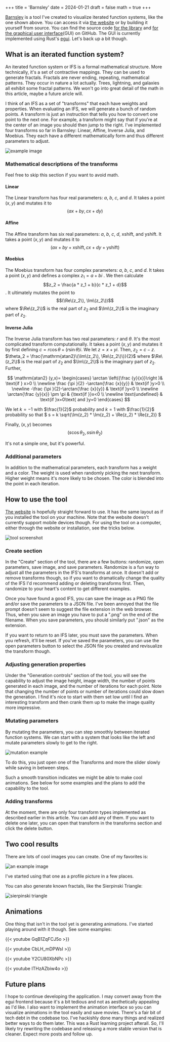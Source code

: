 +++
title = 'Barnsley'
date = 2024-01-21
draft = false
math = true
+++

[Barnsley](https://barnsley.dev/) is a tool I've created to visualize iterated function systems, like the one shown above. You can access it via [the website](https://barnsley.dev/) or by building it yourself from source. You can find the source code [for the library](https://github.com/jmbhughes/barnsley) and [for the graphical user interface](https://github.com/jmbhughes/barnsley_gui)(GUI) on GitHub. The GUI is currently implemented using Rust's [egui](https://github.com/emilk/egui). Let's back up a bit though.

## What is an iterated function system?

An iterated function system or IFS is a formal mathematical structure. More technically, it's a set of contractive mappings. They can be used to generate fractals. Fractals are never ending, repeating, mathematical patterns. They occur in nature a lot actually. Trees, lightning, and galaxies all exhibit some fractal patterns. We won't go into great detail of the math in this article, maybe a future aricle will.

I think of an IFS as a set of "transforms" that each have weights and properties. When evaluating an IFS, we will generate a bunch of random points. A transform is just an instruction that tells you how to convert one point to the next one. For example, a transform might say that if you're at the center of an image you should then jump to the right. I've implemented four transforms so far in Barnsley: Linear, Affine, Inverse Julia, and Moebius. They each have a different mathematically form and thus different parameters to adjust.

![example image](example2.png)

### Mathematical descriptions of the transforms

Feel free to skip this section if you want to avoid math.

#### Linear

The Linear transform has four real parameters: $a$, $b$, $c$, and $d$. It takes a point $(x, y)$ and mutates it to  $$(ax + by, cx + dy)$$

#### Affine

The Affine transform has six real parameters: $a$, $b$, $c$, $d$, $\mathrm{xshift}$, and $\mathrm{yshift}$. It takes a point $(x,y)$ and mutates it to $$(ax + by + \mathrm{xshift}, cx + dy + \mathrm{yshift})$$

#### Moebius

The Moebius transform has four complex parameters: $a$, $b$, $c$, and $d$. It takes a point $(x, y)$ and defines a complex $z_1 = a + bi$ . We then calculate $$z_2 = \frac{a * z_1 + b}{c * z_1 + d}$$. It ultimately mutates the point to $$(\Re\(z_2\), \Im\(z_2\))$$ where $\Re\(z_2\)$ is the real part of $z_2$ and $\Im\(z_2\)$ is the imaginary part of $z_2$.

#### Inverse Julia

The Inverse Julia transform has two real parameters: $r$ and $\theta$. It's the most complicated transform computationally. It takes a point $(x, y)$ and mutates it by first defining $c = r \cos{\theta} + (r \sin{\theta})i$. We let $z = x + yi$. Then, $z_2 = c - z$. $\theta_2 = \frac{\mathrm{atan2}\(\Im\(z_2\), \Re\(z_2\)\)}{2}$ where $\Re\(z_2\)$ is the real part of $z_2$ and $\Im\(z_2\)$ is the imaginary part of $z_2$. Further,

$$
\mathrm{atan2} (y,x)=
\begin{cases}
    \arctan \left({\frac {y}{x}}\right )& \text{if } x>0 \\ \newline
    \frac {\pi }{2} -\arctan{\frac {x}{y}} & \text{if }y>0 \\ \newline
     -\frac {\pi }{2}-\arctan{\frac {x}{y}} & \text{if }y<0 \\ \newline
     \arctan{\frac {y}{x}} \pm \pi & {\text{if }}x<0 \\ \newline
     \text{undefined} & \text{if }x=0\text{ and }y=0
     \end{cases}
$$

We let $k = -1$ with $\frac{1}{2}$ probability and $k = 1$ with $\frac{1}{2}$ probability so that
$
    s = k \sqrt{\Im\(z_2\) * \Im\(z_2\) + \Re\(z_2\) * \Re\(z_2\)}
$

Finally, $(x, y)$ becomes $$(s  \cos{\theta_2}, s \sin{\theta_2})$$

It's not a simple one, but it's powerful.

### Additional parameters

In addition to the mathematical parameters, each transform has a weight and a color. The weight is used when randomly picking the next transform. Higher weight means it's more likely to be chosen. The color is blended into the point in each iteration.

## How to use the tool

[The website](https://barnsley.dev/) is hopefully straight forward to use. It has the same layout as if you installed the tool on your machine. Note that the website doesn't currently support mobile devices though. For using the tool on a computer, either through the website or installation, see the tricks below.

![tool screenshot](tool.png)

### Create section

In the "Create" section of the tool, there are a few buttons: randomize, open parameters, save image, and save parameters. Randomize is a fun way to adjust all the parameters in the IFS's transforms at once. It doesn't add or remove transforms though, so if you want to dramatically change the quality of the IFS I'd recommend adding or deleting transforms first. Then, randomize to your heart's content to get different examples.

Once you have found a good IFS, you can save the image as a PNG file and/or save the parameters to a JSON file. I've been annoyed that the file prompt doesn't seem to suggest the file extension in the web browser. Thus, when you save an image you have to put a ".png" on the end of the filename. When you save parameters, you should similarly put ".json" as the extension.

If you want to return to an IFS later, you must save the parameters. When you refresh, it'll be reset. If you've saved the parameters, you can use the open parameters button to select the JSON file you created and revisualize the transform though.

### Adjusting generation properties

Under the "Generation controls" section of the tool, you will see the capability to adjust the image height, image width, the number of points generated in each image, and the number of iterations for each point. Note that changing the number of points or number of iterations could slow down the generation. I find it's nice to start with them set low until I find an interesting transform and then crank them up to make the image quality more impressive.

### Mutating parameters

By mutating the parameters, you can step smoothly between iterated function systems. We can start with a system that looks like the left and mutate parameters slowly to get to the right.

![mutation example](mutation.png)

To do this, you just open one of the Transforms and more the slider slowly while saving in between steps.

Such a smooth transition indicates we might be able to make cool animations. See below for some examples and the plans to add the capability to the tool.

### Adding transforms

At the moment, there are only four transform types implemented as described earlier in this article. You can add any of them. If you want to delete one later, you can open that transform in the transforms section and click the delete button.

## Two cool results

There are lots of cool images you can create. One of my favorites is:

![an example image](example7.png)

I've started using that one as a profile picture in a few places.

You can also generate known fractals, like the Sierpinski Triangle:

![sierpinski triangle](sierpinski.png)

## Animations

One thing that isn't in the tool yet is generating animations. I've started playing around with it though. See some examples:

{{< youtube GqB1ZqFCJ5o >}}

{{< youtube CbLH_mDPWsI >}}

{{< youtube Y2CU80XbNPc >}}

{{< youtube ITHzAZbiw4o >}}

## Future plans

I hope to continue developing the application. I may convert away from the egui frontend because it's a bit tedious and not as aesthetically appealing as I'd like. I also want to implement the animation interface so you can visualize animations in the tool easily and save movies. There's a fair bit of tech debt in the codebase too. I've hackishly done many things and realized better ways to do them later. This was a Rust learning project afterall. So, I'll likely try rewriting the codebase and releasing a more stable version that is cleaner. Expect more posts and follow up.

